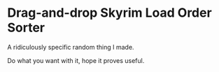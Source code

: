# Drag-and-drop Skyrim Load Order Sorter

A ridiculously specific random thing I made.

Do what you want with it, hope it proves useful.
